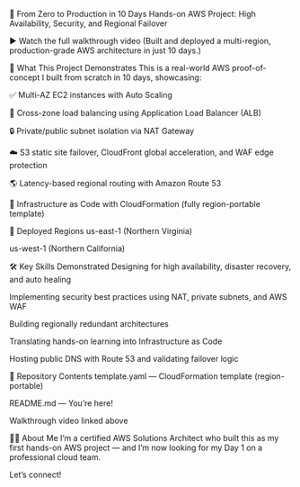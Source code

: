 🚀 From Zero to Production in 10 Days
Hands-on AWS Project: High Availability, Security, and Regional Failover

▶ Watch the full walkthrough video
(Built and deployed a multi-region, production-grade AWS architecture in just 10 days.)

🧩 What This Project Demonstrates
This is a real-world AWS proof-of-concept I built from scratch in 10 days, showcasing:

✅ Multi-AZ EC2 instances with Auto Scaling

🔁 Cross-zone load balancing using Application Load Balancer (ALB)

🔒 Private/public subnet isolation via NAT Gateway

☁️ S3 static site failover, CloudFront global acceleration, and WAF edge protection

🌎 Latency-based regional routing with Amazon Route 53

🧱 Infrastructure as Code with CloudFormation (fully region-portable template)

📍 Deployed Regions
us-east-1 (Northern Virginia)

us-west-1 (Northern California)

🛠️ Key Skills Demonstrated
Designing for high availability, disaster recovery, and auto healing

Implementing security best practices using NAT, private subnets, and AWS WAF

Building regionally redundant architectures

Translating hands-on learning into Infrastructure as Code

Hosting public DNS with Route 53 and validating failover logic

📂 Repository Contents
template.yaml — CloudFormation template (region-portable)

README.md — You’re here!

Walkthrough video linked above

🙋‍♂️ About Me
I’m a certified AWS Solutions Architect who built this as my first hands-on AWS project — and I’m now looking for my Day 1 on a professional cloud team.

Let’s connect!

